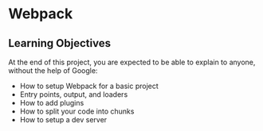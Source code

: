 # Webpack

## Learning Objectives

At the end of this project, you are expected to be able to explain to anyone, without the help of Google:

-   How to setup Webpack for a basic project
-   Entry points, output, and loaders
-   How to add plugins
-   How to split your code into chunks
-   How to setup a dev server
